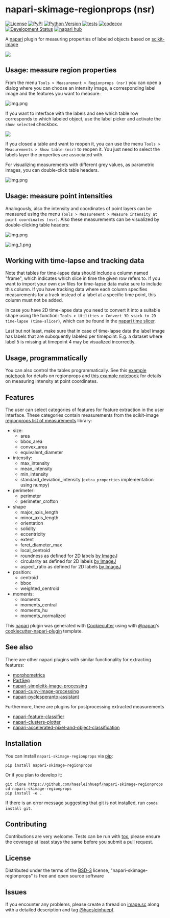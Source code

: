 # napari-skimage-regionprops (nsr)

[![License](https://img.shields.io/pypi/l/napari-skimage-regionprops.svg?color=green)](https://github.com/haesleinhuepf/napari-skimage-regionprops/raw/master/LICENSE)
[![PyPI](https://img.shields.io/pypi/v/napari-skimage-regionprops.svg?color=green)](https://pypi.org/project/napari-skimage-regionprops)
[![Python Version](https://img.shields.io/pypi/pyversions/napari-skimage-regionprops.svg?color=green)](https://python.org)
[![tests](https://github.com/haesleinhuepf/napari-skimage-regionprops/workflows/tests/badge.svg)](https://github.com/haesleinhuepf/napari-skimage-regionprops/actions)
[![codecov](https://codecov.io/gh/haesleinhuepf/napari-skimage-regionprops/branch/master/graph/badge.svg)](https://codecov.io/gh/haesleinhuepf/napari-skimage-regionprops)
[![Development Status](https://img.shields.io/pypi/status/napari-skimage-regionprops.svg)](https://en.wikipedia.org/wiki/Software_release_life_cycle#Alpha)
[![napari hub](https://img.shields.io/endpoint?url=https://api.napari-hub.org/shields/napari-skimage-regionprops)](https://napari-hub.org/plugins/napari-skimage-regionprops)

 
A [napari] plugin for measuring properties of labeled objects based on [scikit-image]

![](https://github.com/haesleinhuepf/napari-skimage-regionprops/raw/master/images/interactive.gif)

## Usage: measure region properties

From the menu `Tools > Measurement > Regionprops (nsr)` you can open a dialog where you can choose an intensity image, a corresponding label image and the features you want to measure:

![img.png](https://github.com/haesleinhuepf/napari-skimage-regionprops/raw/master/images/dialog.png)

If you want to interface with the labels and see which table row corresponds to which labeled object, use the label picker and
activate the `show selected` checkbox.

![](https://github.com/haesleinhuepf/napari-skimage-regionprops/raw/master/images/interactive.png)

If you closed a table and want to reopen it, you can use the menu `Tools > Measurements > Show table (nsr)` to reopen it. 
You just need to select the labels layer the properties are associated with.

For visualizing measurements with different grey values, as parametric images, you can double-click table headers.

![img.png](https://github.com/haesleinhuepf/napari-skimage-regionprops/raw/master/images/label_value_visualization.gif)

## Usage: measure point intensities

Analogously, also the intensity and coordinates of point layers can be measured using the menu `Tools > Measurement > Measure intensity at point coordinates (nsr)`. 
Also these measurements can be visualized by double-clicking table headers:

![img.png](measure_point_intensity.png)

![img_1.png](measure_point_coordinate.png)

## Working with time-lapse and tracking data

Note that tables for time-lapse data should include a column named "frame", which indicates which slice in
time the given row refers to. If you want to import your own csv files for time-lapse data make sure to include this column.
If you have tracking data where each column specifies measurements for a track instead of a label at a specific time point,
this column must not be added.

In case you have 2D time-lapse data you need to convert it into a suitable shape using the function: `Tools > Utilities > Convert 3D stack to 2D time-lapse (time-slicer)`,
which can be found in the [napari time slicer](https://www.napari-hub.org/plugins/napari-time-slicer).

Last but not least, make sure that in case of time-lapse data the label image has labels that are subsquently labeled per timepoint.
E.g. a dataset where label 5 is missing at timepoint 4 may be visualized incorrectly.

## Usage, programmatically

You can also control the tables programmatically. See this 
[example notebook](https://github.com/haesleinhuepf/napari-skimage-regionprops/blob/master/demo/tables.ipynb) for details on regionprops and
[this example notebook](https://github.com/haesleinhuepf/napari-skimage-regionprops/blob/master/demo/measure_points.ipynb) for details on measuring intensity at point coordinates.


## Features
The user can select categories of features for feature extraction in the user interface. These categories contain measurements from the scikit-image [regionprops list of measurements](https://scikit-image.org/docs/dev/api/skimage.measure.html#skimage.measure.regionprops) library:
* size:
  * area
  * bbox_area
  * convex_area
  * equivalent_diameter
* intensity:
  * max_intensity 
  * mean_intensity
  * min_intensity
  * standard_deviation_intensity (`extra_properties` implementation using numpy)
* perimeter:
  * perimeter
  * perimeter_crofton
* shape
  * major_axis_length
  * minor_axis_length
  * orientation
  * solidity
  * eccentricity
  * extent
  * feret_diameter_max
  * local_centroid
  * roundness as defined for 2D labels [by ImageJ](https://imagej.nih.gov/ij/docs/menus/analyze.html#set)
  * circularity as defined for 2D labels  [by ImageJ](https://imagej.nih.gov/ij/docs/menus/analyze.html#set)
  * aspect_ratio as defined for 2D labels [by ImageJ](https://imagej.nih.gov/ij/docs/menus/analyze.html#set)
* position:
  * centroid
  * bbox
  * weighted_centroid
* moments:
  * moments
  * moments_central
  * moments_hu
  * moments_normalized

 

This [napari] plugin was generated with [Cookiecutter] using with [@napari]'s [cookiecutter-napari-plugin] template.

## See also

There are other napari plugins with similar functionality for extracting features:
* [morphometrics](https://www.napari-hub.org/plugins/morphometrics)
* [PartSeg](https://www.napari-hub.org/plugins/PartSeg)
* [napari-simpleitk-image-processing](https://www.napari-hub.org/plugins/napari-simpleitk-image-processing)
* [napari-cupy-image-processing](https://www.napari-hub.org/plugins/napari-cupy-image-processing)
* [napari-pyclesperanto-assistant](https://www.napari-hub.org/plugins/napari-pyclesperanto-assistant)

Furthermore, there are plugins for postprocessing extracted measurements
* [napari-feature-classifier](https://www.napari-hub.org/plugins/napari-feature-classifier)
* [napari-clusters-plotter](https://www.napari-hub.org/plugins/napari-clusters-plotter)
* [napari-accelerated-pixel-and-object-classification](https://www.napari-hub.org/plugins/napari-accelerated-pixel-and-object-classification)

## Installation

You can install `napari-skimage-regionprops` via [pip]:

    pip install napari-skimage-regionprops

Or if you plan to develop it:

    git clone https://github.com/haesleinhuepf/napari-skimage-regionprops
    cd napari-skimage-regionprops
    pip install -e .

If there is an error message suggesting that git is not installed, run `conda install git`.

## Contributing

Contributions are very welcome. Tests can be run with [tox], please ensure
the coverage at least stays the same before you submit a pull request.

## License

Distributed under the terms of the [BSD-3] license,
"napari-skimage-regionprops" is free and open source software

## Issues

If you encounter any problems, please create a thread on [image.sc] along with a detailed description and tag [@haesleinhuepf].

[napari]: https://github.com/napari/napari
[Cookiecutter]: https://github.com/audreyr/cookiecutter
[@napari]: https://github.com/napari
[BSD-3]: http://opensource.org/licenses/BSD-3-Clause
[cookiecutter-napari-plugin]: https://github.com/napari/cookiecutter-napari-plugin
[image.sc]: https://image.sc
[napari]: https://github.com/napari/napari
[tox]: https://tox.readthedocs.io/en/latest/
[pip]: https://pypi.org/project/pip/
[PyPI]: https://pypi.org/
[scikit-image]: https://scikit-image.org/
[@haesleinhuepf]: https://twitter.com/haesleinhuepf
